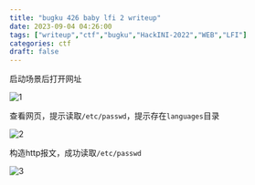 ```yaml
---
title: "bugku 426 baby lfi 2 writeup"
date: 2023-09-04 04:26:00  
tags: ["writeup","ctf","bugku","HackINI-2022","WEB","LFI"]
categories: ctf
draft: false
---
```


启动场景后打开网址

![1](https://static.guyu.pro/bugku/426/1.webp)

查看网页，提示读取`/etc/passwd`，提示存在`languages`目录

![2](https://static.guyu.pro/bugku/426/2.webp)

构造http报文，成功读取`/etc/passwd`

![3](https://static.guyu.pro/bugku/426/3.webp)

